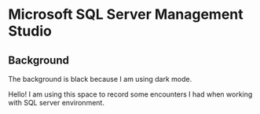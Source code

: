 # Microsoft SQL Server Management Studio

## Background

The background is black because I am using dark mode.

Hello! I am using this space to record some encounters I had when working with SQL server environment. 
